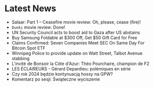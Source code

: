 # Latest News
-  Salaar: Part 1 – Ceasefire movie review: Oh, please, cease (fire)!
-  `Dunki` movie review: Done!
-  UN Security Council acts to boost aid to Gaza after US abstains
-  Buy Samsung Foldable at $300 Off, Get $50 Gift Card for Free
-  Claims Confirmed: Seven Companies Meet SEC On Same Day For Bitcoin Spot ETF
-  Winnipeg Police to provide update on Watt Street, Talbot Avenue stabbing
-  L'invité de Bonsoir la Côte d'Azur: Théo Pourchaire, champion de F2
-  LES ÉCLAIREURS - Gérard Depardieu: polémiques en série
-  Czy rok 2024 będzie kontynuacją hossy na GPW?
-  Komentarz po sesji: Świąteczne wyciszenie
